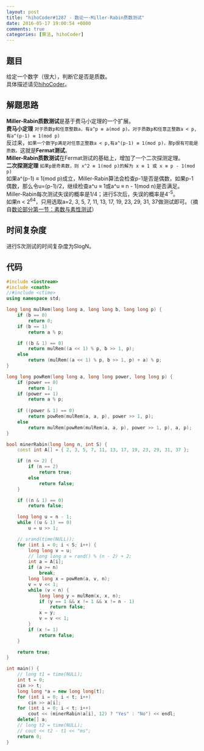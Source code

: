 ```yaml
---
layout: post
title: "hihoCoder#1287 - 数论一·Miller-Rabin质数测试"
date: 2016-05-17 19:00:54 +0800
comments: true
categories: [算法, hihoCoder]
---
```


## 题目
给定一个数字（很大），判断它是否是质数。  
具体描述请见[hihoCoder](http://hihocoder.com/problemset/problem/1287)。
<!--more-->
## 解题思路
**Miller-Rabin质数测试**是基于费马小定理的一个扩展。  
**费马小定理** `对于质数p和任意整数a，有a^p ≡ a(mod p)。对于质数p和任意正整数a < p,有a^(p-1) ≡ 1(mod p)`  
反过来，`如果一个数字p满足对任意正整数a < p,有a^(p-1) ≡ 1(mod p)，那p很有可能是质数。`这就是**Fermat测试**。  
**Miller-Rabin质数测试**在Fermat测试的基础上，增加了一个二次探测定理。  
**二次探测定理** `如果p是奇素数，则 x^2 ≡ 1(mod p)的解为 x ≡ 1 或 x ≡ p - 1(mod p)`  
如果a^(p-1) ≡ 1(mod p)成立，Miller-Rabin算法会检查p-1是否是偶数，如果p-1偶数，那么令u=(p-1)/2，继续检查a^u ≡ 1或a^u ≡ n - 1(mod n)是否满足。  
Miller-Rabin每次测试失误的概率是1/4；进行S次后，失误的概率是4<sup>-S</sup>。  
如果n < 2<sup>64</sup>，只用选取a=2, 3, 5, 7, 11, 13, 17, 19, 23, 29, 31, 37做测试即可。（摘自[数论部分第一节：素数与素性测试](http://www.matrix67.com/blog/archives/234)）
## 时间复杂度
进行S次测试的时间复杂度为SlogN。
## 代码
```c++
#include <iostream>
#include <cmath>
//#include <ctime>
using namespace std;

long long mulRem(long long a, long long b, long long p) {
	if (b == 0)
		return 0;
	if (b == 1)
		return a % p;

	if ((b & 1) == 0)
		return mulRem((a << 1) % p, b >> 1, p);
	else
		return (mulRem((a << 1) % p, b >> 1, p) + a) % p;
}

long long powRem(long long a, long long power, long long p) {
	if (power == 0)
		return 1;
	if (power == 1)
		return a % p;
	
	if ((power & 1) == 0)
		return powRem(mulRem(a, a, p), power >> 1, p);
	else
		return mulRem(powRem(mulRem(a, a, p), power >> 1, p), a, p);
}

bool minerRabin(long long n, int S) {
	const int A[] = { 2, 3, 5, 7, 11, 13, 17, 19, 23, 29, 31, 37 };

	if (n <= 2) {
		if (n == 2)
			return true;
		else
			return false;
	}

	if ((n & 1) == 0)
		return false;

	long long u = n - 1;
	while ((u & 1) == 0)
		u = u >> 1;

	// srand(time(NULL));
	for (int i = 0; i < S; i++) {
		long long v = u;
		// long long a = rand() % (n - 2) + 2;
		int a = A[i];
		if (a >= n)
			break;
		long long x = powRem(a, v, n);
		v = v << 1;
		while (v < n) {
			long long y = mulRem(x, x, n);
			if (y == 1 && x != 1 && x != n - 1)
				return false;
			x = y;
			v = v << 1;
		}
		if (x != 1)
			return false;
	}

	return true;
}

int main() {
	// long t1 = time(NULL);
	int t = 0;
	cin >> t;
	long long *a = new long long[t];
	for (int i = 0; i < t; i++)
		cin >> a[i];
	for (int i = 0; i < t; i++)
		cout << (minerRabin(a[i], 12) ? "Yes" : "No") << endl;
	delete[] a;
	// long t2 = time(NULL);
	// cout << t2 - t1 << "ms";
	return 0;
}
```